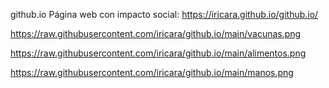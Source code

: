 github.io
Página web con impacto social: https://iricara.github.io/github.io/

https://raw.githubusercontent.com/iricara/github.io/main/vacunas.png

https://raw.githubusercontent.com/iricara/github.io/main/alimentos.png

https://raw.githubusercontent.com/iricara/github.io/main/manos.png
